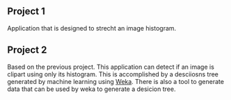 ## Project 1
Application that is designed to strecht an image histogram.

## Project 2
Based on the previous project. This application can detect if an image is clipart using only its histogram.
This is accomplished by a desciiosns tree generated by machine learning using [Weka](https://www.cs.waikato.ac.nz/ml/weka/). 
There is also a tool to generate data that can be used by weka to generate a desicion tree.

